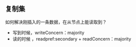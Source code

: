 ## 复制集



如何解决刚插入的一条数据，在从节点上能读取到？

- 写到时候，writeConcern：majority
- 读的时候 ，readpref:secondary + readConcern：majority